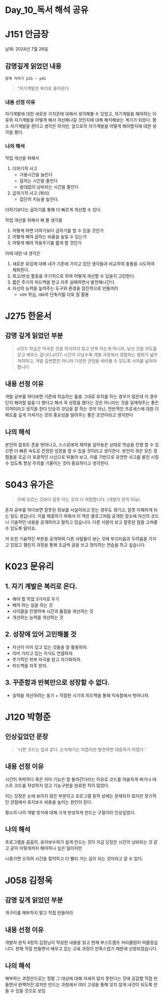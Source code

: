 # Day_10_독서 해석 공유

# J151 안금장
날짜: 2024년 7월 26일

## **감명깊게 읽었던 내용**

`함께 자라기 p31 ~ p41`

> “자기계발은 복리로 돌아온다

### **내용 선정 이유**

자기계발에 대한 새로운 가치관에 대해서 생각해볼 수 있었고, 자기계발을 해야하는 이유와 자기계발을 어떻게 해서 개선해나갈 것인지에 대해 해석해보는 계기가 되었다. 평소 자기계발을 한다고 생각은 하지만, 앞으로의 자기계발을 어떻게 해야할지에 대한 생각을 했다.

### **나의 해석**

작업 개선을 위해서

1. 더하기적 사고
    - 가용시간을 늘린다
    - 잠자는 시간을 줄인다
    - 쓸데없이 낭비되는 시간을 줄인다
2. 곱하기적 사고 (복리)
    - 집단의 지능을 높인다.

더하기보다는 곱하기를 통해 더 빠르게 개선할 수 있다.

작업 개선을 위해서 해 볼 생각들

1. 어떻게 하면 더하기보다 곱하기를 할 수 있을 것인가
2. 어떻게 해야 곱하는 비율을 높일 수 있는가
3. 어떻게 해야 적용주기를 짧게 할 것인가

이에 대한 내 생각은

1. 새로운 유입에 대해 내가 기존에 가지고 있던 생각들과 비교하여 충돌을 시도하여 체화한다.
2. 회고/반성 활동을 주기적으로 하여 어떻게 개선할 수 있을지 고민한다.
3. 짧은 주기의 피드백을 받고 자주 실패하면서 발전해나간다.
4. 자신의 능력을 높여주는 도구와 환경을 점진적으로 만들어라
    - vim 학습, ide의 단축키를 더욱 잘 활용

# J275 한윤서
## 감명 깊게 읽었던 부분
> p123: 학습은 익숙한 것을 의식하지 않고 반복 하는게 아니라, 낯선 것을 의도를 갖고 배우는 겁니다
> p137. 시간이 지날수록 개발 과정에서 경험하는 범위가 넓어져야하고, 개발 츨변뿐만 아니라 다양한 관점을 바라볼 수 있도록 시야를 넓혀야 합니다

## 내용 선정 이유
개발 공부를 하다보면 기존에 학습하는 틀을 그대로 유지를 하는 경우가 많은데 이 경우 단지 해야할 일을 다 했다고 해서 꼭 성장을 했다는 것은 아니라는 것을 일깨워주는 좋은 지적이라고 생각을 한다
단순히 코딩을 잘 하는 것이 아닌, 전반적인 프로세스에 대한 이해도를 깊게 가져가는 것의 중요성을 알려주는 좋은 조언이라고 생각한다

## 나의 해석
본인의 컴포트 존을 벗어나고, 스스로에게 제약을 걸어놓은 상태로 학습을 진행 할 수 있으면 더 빠른 속도로 진정한 성장을 할 수 있을 것이라고 생각한다.
본인이 겪은 모든 경험들을 조금 더 포괄적인 시선으로 뒤돌아 보고, 이를 기반으로 유연한 사고를 발전 시킬수 있도록 항상 주의를 기울이는 것이 중요하다고 생각한다.

# S043 유가은
> 아예 모르는 것보다 잘못 아는 것이 더 위험합니다. (개발자 원칙 55p)

혼자 공부를 하다보면 잘못된 정보를 사실이라고 믿는 경우도 생기고, 잘못 이해하게 되는 일도 생깁니다. 이를 해결하기 위해서 이 책은 블로그처럼 공개된 장소에 자신의 코드나 기술적인 내용을 공개하라고 말하고 있습니다. 다른 사람이 보고 잘못된 점을 고쳐줄 수 있도록 말이죠.

저 또한 기술적인 부분을 공개하여 다른 사람들이 보는 것에 부끄러움과 두려움을 가지고 있었고 챌린지 과정을 통해 조금씩 글을 쓰고 정리하는 연습을 하고 싶습니다.

# K023 문유리
## 1. 자기 계발은 복리로 온다. 
- 해야 할 작업 3가지로 두기 
- 해야 하는 일을 하는 것 
- 사이클을 진행하며 시간과 품질을 개선하는 것
 - 개선하는 능력을 개선하는 것 

## 2. 성장에 있어 고민해볼 것 
- 자신이 이미 갖고 있는 것들을 잘 활용하자. 
- 이미 가지고 있는 지식도 연결하자. 
- 주기적인 외부 자극을 받고 자기화하자. 
-  피드백을 자주 받자. 

## 3. 꾸준함과 반복만으로 성장할 수 없다. 
- 실력을 개선하려는 동기 + 적절한 시기의 피드백을 통해 익숙함에서 벗어나자.

# J120 박형준
## 인상깊었던 문장
> ‘나쁜 코드는 암과 같다. 눈치채기는 어렵지만 발견하면 대응하기 어렵다.’

## 내용 선정 이유

시간이 촉박하다 혹은 이미 기능은 잘 돌아간다라는 이유로 코드를 허술하게 짜거나 테스트 코드를 작성하지 않고 기능구현을 완료한 적이 많았다. 

이는 당장은 눈에 보이지 않은 부분이고 프로그램 동작 상에는 문제되지 않지만 장기적인 관점에서 유지보수 비용을 높이는 원인이 된다. 

평소의 나의 개발 방식에 대해 크게 반성하게 만드는 구절이라 인상깊었다.

## 나의 해석
프로그램을 꼼꼼히, 유지보수하기 쉽게 만드는 것이 지금 당장은 시간이 낭비되는 것 같고 굳이 이렇게까지 해야하나 싶은 일이지만  

나중가면 오히려 시간을 절약하고 더 빨리 가는 길이 되는 것이라고 알 수 있다.

# J058 김정욱
## 감명 깊게 읽었던 부분
개구리를 해부하지 말고 직접 만들어라

## 내용 선정 이유
개발자 원칙 4장의 김정님이 작성한 내용을 읽고 현재 부스트캠프 커리큘럼이 떠올랐습니다. 현재 직접 만들면서 배우고 있는 교육 과정이 만족스럽기 때문에 선정되었습니다.

## 나의 해석
해부하는 과정만으로는  정말 그 대상에 대해 자세히 알지 못한다는 것에 공감함
직접 만들면서 완벽하진 않지만 만드는 과정에서 여러 고생을 통해 잊지 않게 내것이 되도록 만들 수 있을 것으로 보임
